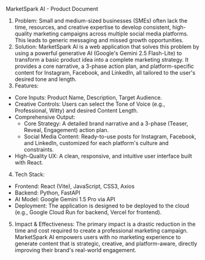 MarketSpark AI - Product Document
1. Problem:
Small and medium-sized businesses (SMEs) often lack the time, resources, and creative expertise to develop consistent, high-quality marketing campaigns across multiple social media platforms. This leads to generic messaging and missed growth opportunities.
2. Solution:
MarketSpark AI is a web application that solves this problem by using a powerful generative AI (Google's Gemini 2.5 Flash-Lite) to transform a basic product idea into a complete marketing strategy. It provides a core narrative, a 3-phase action plan, and platform-specific content for Instagram, Facebook, and LinkedIn, all tailored to the user's desired tone and length.
3. Features:
- Core Inputs: Product Name, Description, Target Audience.
- Creative Controls: Users can select the Tone of Voice (e.g., Professional, Witty) and desired Content Length.
- Comprehensive Output:
    - Core Strategy: A detailed brand narrative and a 3-phase (Teaser, Reveal, Engagement) action plan.
    - Social Media Content: Ready-to-use posts for Instagram, Facebook, and LinkedIn, customized for each platform's culture and constraints.
- High-Quality UX: A clean, responsive, and intuitive user interface built with React.
4. Tech Stack:
- Frontend: React (Vite), JavaScript, CSS3, Axios
- Backend: Python, FastAPI
- AI Model: Google Gemini 1.5 Pro via API
- Deployment: The application is designed to be deployed to the cloud (e.g., Google Cloud Run for backend, Vercel for frontend).
5. Impact & Effectiveness:
The primary impact is a drastic reduction in the time and cost required to create a professional marketing campaign. MarketSpark AI empowers users with no marketing experience to generate content that is strategic, creative, and platform-aware, directly improving their brand's real-world engagement.
